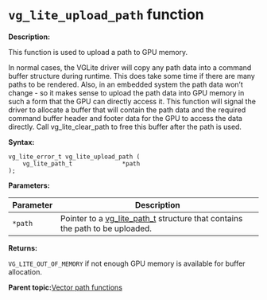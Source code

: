 # `vg_lite_upload_path` function

**Description:**

This function is used to upload a path to GPU memory.

In normal cases, the VGLite driver will copy any path data into a command buffer structure during runtime. This does take some time if there are many paths to be rendered. Also, in an embedded system the path data won’t change - so it makes sense to upload the path data into GPU memory in such a form that the GPU can directly access it. This function will signal the driver to allocate a buffer that will contain the path data and the required command buffer header and footer data for the GPU to access the data directly. Call vg\_lite\_clear\_path to free this buffer after the path is used.

**Syntax:**

```
vg_lite_error_t vg_lite_upload_path (
    vg_lite_path_t              *path
);
```

**Parameters:**

|Parameter|Description|
|---------|-----------|
|`*path`|Pointer to a [vg\_lite\_path\_t](vg_lite_path_t_structure_002.md) structure that contains the path to be uploaded.|

**Returns:**

`VG_LITE_OUT_OF_MEMORY` if not enough GPU memory is available for buffer allocation.

**Parent topic:**[Vector path functions](../topics/vector_path_functions.md)


